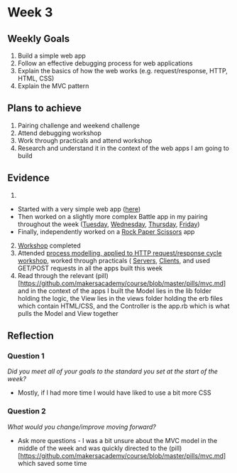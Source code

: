 # Week 3

## Weekly Goals

1. Build a simple web app
2. Follow an effective debugging process for web applications
3. Explain the basics of how the web works (e.g. request/response, HTTP, HTML, CSS)
4. Explain the MVC pattern

## Plans to achieve

1. Pairing challenge and weekend challenge
2. Attend debugging workshop
3. Work through practicals and attend workshop
4. Research and understand it in the context of the web apps I am going to build 

## Evidence

1. 
* Started with a very simple web app ([here](https://github.com/Hyan18/intro-to-the-web))
* Then worked on a slightly more complex Battle app in my pairing throughout the week ([Tuesday](https://github.com/Hyan18/battle-tue/), [Wednesday](https://github.com/IngramCapa/battle), [Thursday](https://github.com/Hyan18/Battle), [Friday](https://github.com/HarryMumford/battlegame))
* Finally, independently worked on a [Rock Paper Scissors](https://github.com/Hyan18/rps-challenge) app
2. [Workshop](https://github.com/Hyan18/skills-workshops/tree/master/week-3/debugging_2) completed
3. Attended [process modelling, applied to HTTP request/response cycle workshop](https://github.com/Hyan18/skills-workshops/tree/master/week-3/process_modelling), worked through practicals ( [Servers](https://github.com/makersacademy/skills-workshops/blob/master/practicals/servers_and_clients/servers.md), [Clients](https://github.com/makersacademy/skills-workshops/blob/master/practicals/servers_and_clients/clients.md), and used GET/POST requests in all the apps built this week
4. Read through the relevant (pill)[https://github.com/makersacademy/course/blob/master/pills/mvc.md] and in the context of the apps I built
the Model lies in the lib folder holding the logic, the View lies in the views folder holding the erb files which contain HTML/CSS, and the Controller is the app.rb which is what pulls the Model and View together

## Reflection

### Question 1

*Did you meet all of your goals to the standard you set at the start of the week?*

- Mostly, if I had more time I would have liked to use a bit more CSS

### Question 2

*What would you change/improve moving forward?*

- Ask more questions - I was a bit unsure about the MVC model in the middle of the week and was quickly directed to the (pill)[https://github.com/makersacademy/course/blob/master/pills/mvc.md] which saved some time
